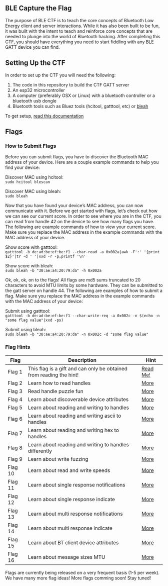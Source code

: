 ## BLE Capture the Flag
The purpose of BLE CTF is to teach the core concepts of Bluetooth Low Energy client and server interactions.  While it has also been built to be fun, it was built with the intent to teach and reinforce core concepts that are needed to plunge into the world of Bluetooth hacking.  After completing this CTF, you should have everything you need to start fiddling with any BLE GATT device you can find.

## Setting Up the CTF
In order to set up the CTF you will need the following:
1. The code in this repository to build the CTF GATT server
2. An esp32 microcontroller
3. A computer (preferably OSX or Linux) with a bluetooth controller or a bluetooth usb dongle
4. Bluetooth tools such as Bluez tools (hcitool, gatttool, etc) or [bleah](https://github.com/evilsocket/bleah)

To get setup, [read this documentation](docs/setup.md)

## Flags

### How to Submit Flags

Before you can submit flags, you have to discover the Bluetooth MAC address of your device.  Here are a couple example commands to help you find your device:

Discover MAC using hcitool:   
```` sudo hcitool blescan ````

Discover MAC using bleah:   
```` sudo bleah ````

Now that you have found your device’s MAC address, you can now communicate with it.  Before we get started with flags, let’s check out how we can see our current score.  In order to see where you are in the CTF, you can read from handle 42 on the device to see how many flags you have.  The following are example commands of how to view your current score.  Make sure you replace the MAC address in the example commands with the MAC address of your device. 

Show score with gatttool:  
```` gatttool -b de:ad:be:ef:be:f1 --char-read -a 0x002a|awk -F':' '{print $2}'|tr -d ' '|xxd -r -p;printf '\n'  ````

Show score with bleah:  
```` sudo bleah -b "30:ae:a4:20:79:da" -h 0x002a ````

Ok, ok, ok, on to the flags! All flags are md5 sums truncated to 20 characters to avoid MTU limits by some hardware.  They can be submitted to the gatt server on handle 44.  The following are examples of how to submit a flag.  Make sure you replace the MAC address in the example commands with the MAC address of your device:   

Submit using gatttool:  
```` gatttool -b de:ad:be:ef:be:f1 --char-write-req -a 0x002c -n $(echo -n "some flag value"|xxd -ps) ````

Submit using bleah:  
```` sudo bleah -b "30:ae:a4:20:79:da" -n 0x002c -d "some flag value" ````

### Flag Hints
| Flag | Description | Hint |
| ------- | ----------------------------- | ------- |
| Flag 1 | This flag is a gift and can only be obtained from reading the hint! | [Read Me!](docs/hints/flag1.md) |
| Flag 2 | Learn how to read handles | [More](docs/hints/flag2.md) |
| Flag 3 | Read handle puzzle fun | [More](docs/hints/flag3.md) |
| Flag 4 | Learn about discoverable device attributes | [More](docs/hints/flag4.md) |
| Flag 5 | Learn about reading and writing to handles | [More](docs/hints/flag5.md) |
| Flag 6 | Learn about reading and writing ascii to handles | [More](docs/hints/flag6.md) |
| Flag 7 | Learn about reading and writing hex to handles | [More](docs/hints/flag7.md) |
| Flag 8 | Learn about reading and writing to handles differently | [More](docs/hints/flag8.md) |
| Flag 9 | Learn about write fuzzing | [More](docs/hints/flag9.md) |
| Flag 10 | Learn about read and write speeds | [More](docs/hints/flag10.md) |
| Flag 11 | Learn about single response notifications | [More](docs/hints/flag11.md) |
| Flag 12 | Learn about single response indicate | [More](docs/hints/flag12.md) |
| Flag 13 | Learn about multi response notifications | [More](docs/hints/flag13.md) |
| Flag 14 | Learn about multi response indicate | [More](docs/hints/flag14.md) |
| Flag 15 | Learn about BT client device attributes | [More](docs/hints/flag15.md) |
| Flag 16 | Learn about message sizes MTU | [More](docs/hints/flag16.md) |
<!---
| Flag 15 | Learn about advertisements | [More](docs/hints/flag15.md) |
| Flag 16 | Harder handle puzzle fun | [More](docs/hints/flag16.md) |
| Flag 17 | Harderer handle puzzle fun | [More](docs/hints/flag17.md) |
| Flag 18 | Learn about connection security attributes | [More](docs/hints/flag18.md) |
| Flag 19 | Learn about BT broadcast messages | [More](docs/hints/flag19.md) |
| Flag 20 | Learn about notifications | [More](docs/hints/flag20.md) |
--->

Flags are currently being released on a very frequent basis (1-5 per week).  We have many more flag ideas!  More flags comming soon!  Stay tuned!
